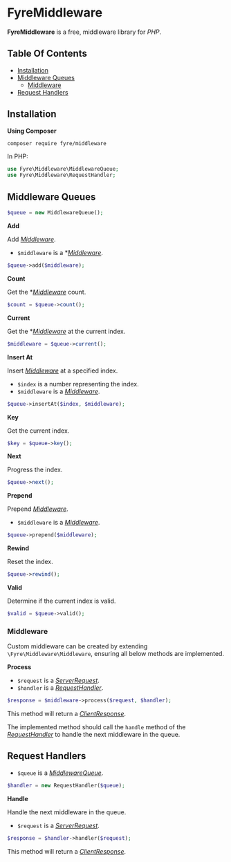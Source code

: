 # FyreMiddleware

**FyreMiddleware** is a free, middleware library for *PHP*.


## Table Of Contents
- [Installation](#installation)
- [Middleware Queues](#middleware-queues)
    - [Middleware](#middleware)
- [Request Handlers](#request-handlers)



## Installation

**Using Composer**

```
composer require fyre/middleware
```

In PHP:

```php
use Fyre\Middleware\MiddlewareQueue;
use Fyre\Middleware\RequestHandler;
```


## Middleware Queues

```php
$queue = new MiddlewareQueue();
```

**Add**

Add [*Middleware*](#middleware).

- `$middleware` is a *[*Middleware*](#middleware).

```php
$queue->add($middleware);
```

**Count**

Get the *[*Middleware*](#middleware) count.

```php
$count = $queue->count();
```

**Current**

Get the *[*Middleware*](#middleware) at the current index.

```php
$middleware = $queue->current();
```

**Insert At**

Insert [*Middleware*](#middleware) at a specified index.

- `$index` is a number representing the index.
- `$middleware` is a [*Middleware*](#middleware).

```php
$queue->insertAt($index, $middleware);
```

**Key**

Get the current index.

```php
$key = $queue->key();
```

**Next**

Progress the index.

```php
$queue->next();
```

**Prepend**

Prepend [*Middleware*](#middleware).

- `$middleware` is a [*Middleware*](#middleware).

```php
$queue->prepend($middleware);
```

**Rewind**

Reset the index.

```php
$queue->rewind();
```

**Valid**

Determine if the current index is valid.

```php
$valid = $queue->valid();
```


### Middleware

Custom middleware can be created by extending `\Fyre\Middleware\Middleware`, ensuring all below methods are implemented.

**Process**

- `$request` is a [*ServerRequest*](https://github.com/elusivecodes/FyreServer#server-requests).
- `$handler` is a [*RequestHandler*](#request-handlers).

```php
$response = $middleware->process($request, $handler);
```

This method will return a [*ClientResponse*](https://github.com/elusivecodes/FyreServer#client-responses).

The implemented method should call the `handle` method of the [*RequestHandler*](#request-handlers) to handle the next middleware in the queue.


## Request Handlers

- `$queue` is a [*MiddlewareQueue*](#middleware-queues).

```php
$handler = new RequestHandler($queue);
```

**Handle**

Handle the next middleware in the queue.

- `$request` is a [*ServerRequest*](https://github.com/elusivecodes/FyreServer#server-requests).

```php
$response = $handler->handler($request);
```

This method will return a [*ClientResponse*](https://github.com/elusivecodes/FyreServer#client-responses).